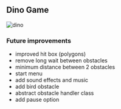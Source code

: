 ## Dino Game

![dino](https://github.com/user-attachments/assets/338e1bc6-b50d-43f5-96be-ac509ff70e7d)


### Future improvements
- improved hit box (polygons)
- remove long wait between obstacles
- minimum distance between 2 obstacles
- start menu
- add sound effects and music
- add bird obstacle
- abstract obstacle handler class
- add pause option
